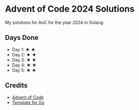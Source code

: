 # Advent of Code 2024 Solutions

My solutions for AoC for the year 2024 in Golang

## Days Done

- Day 1: ★ ★
- Day 2: ★ ★
- Day 3: ★ ★
- Day 4: ★ ★
- Day 5: ★ ★

## Credits
- [Advent of Code](https://adventofcode.com/)
- [Template for Go](https://github.com/wlachs/advent_of_code_go_template)
